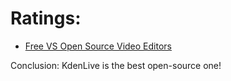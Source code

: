 # Ratings:
- [Free VS Open Source Video Editors](https://youtu.be/TJDJoD5Upp0)

Conclusion: KdenLive is the best open-source one!
